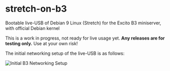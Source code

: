 # stretch-on-b3
Bootable live-USB of Debian 9 Linux (Stretch) for the Excito B3 miniserver, with official Debian kernel

This is a work in progress, not ready for live usage yet.
**Any releases are for testing only.** Use at your own risk!

The initial networking setup of the live-USB is as follows:

![Initial B3 Networking Setup](https://raw.githubusercontent.com/sakaki-/resources/master/excito/b3/gentoo_b3_initial_networking_setup.png)
